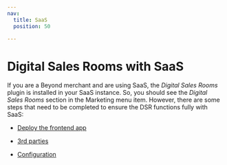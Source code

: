 ```yaml
---
nav:
  title: SaaS
  position: 50

---
```


# Digital Sales Rooms with SaaS

If you are a Beyond merchant and are using SaaS, the *Digital Sales Rooms* plugin is installed in your SaaS instance. So, you should see the *Digital Sales Rooms* section in the Marketing menu item.
However, there are some steps that need to be completed to ensure the DSR functions fully with SaaS:

- [Deploy the frontend app](../app-deployment/index.md)

- [3rd parties](../setup-3rd-party/index.md)

- [Configuration](../configuration/index.md)
